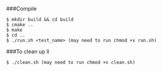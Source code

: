 ###Compile

```
$ mkdir build && cd build
$ cmake ..
$ make
$ cd ..
$ ./run.sh <test_name> (may need to run chmod +x run.sh)
```

###To clean up ll

```
$ ./clean.sh (may need to run chmod +x clean.sh)
```